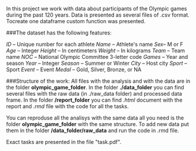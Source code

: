 In this project we work with data about participants of the Olympic games during the past 120 years. Data is presented as several files of .csv format. Tocreate one dataframe custom function was presented. 

###The dataset has the following features:

*ID* – Unique number for each athlete
*Name* – Athlete's name
*Sex*– M or F
*Age* – Integer
*Height* – In centimeters
*Weight* – In kilograms
*Team* – Team name
*NOC* – National Olympic Committee 3-letter code
*Games* – Year and season
*Year* – Integer
*Season* – Summer or Winter
*City* – Host city
*Sport* – Sport
*Event* – Event
*Medal* – Gold, Silver, Bronze, or NA

###Structure of the work:
All files with the analysis and with the data are in the folder **olympic_game_folder**.
In the folder **./data_folder** you can find several files with the raw data (in ./raw_data folder) and processed data frame.
In the folder **/report_folder** you can find *.html* document with the report and *.rmd* file with the code for all the tasks.

You can reproduse all the analisys with the same data all you need is the folder **olympic_game_folder** with the same structure. To add new data put them in the folder **/data_folder/raw_data** and run the code in .rmd file. 

Exact tasks are presented in the file "task.pdf". 
